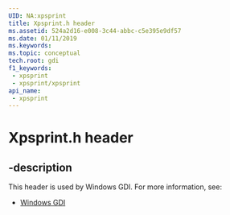 ```yaml
---
UID: NA:xpsprint
title: Xpsprint.h header
ms.assetid: 524a2d16-e008-3c44-abbc-c5e395e9df57
ms.date: 01/11/2019
ms.keywords: 
ms.topic: conceptual
tech.root: gdi
f1_keywords:
 - xpsprint
 - xpsprint/xpsprint
api_name:
 - xpsprint
---
```


# Xpsprint.h header


## -description

This header is used by Windows GDI. For more information, see:

- [Windows GDI](../_gdi/index.md)

